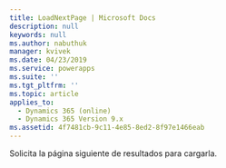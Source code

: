 ```yaml
---
title: LoadNextPage | Microsoft Docs
description: null
keywords: null
ms.author: nabuthuk
manager: kvivek
ms.date: 04/23/2019
ms.service: powerapps
ms.suite: ''
ms.tgt_pltfrm: ''
ms.topic: article
applies_to:
  - Dynamics 365 (online)
  - Dynamics 365 Version 9.x
ms.assetid: 4f7481cb-9c11-4e85-8ed2-8f97e1466eab
---
```


Solicita la página siguiente de resultados para cargarla.

